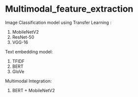 # Multimodal_feature_extraction

Image Classification model using Transfer Learning :
 1) MobileNetV2
 2) ResNet-50
 3) VGG-16

Text embedding model:
 1) TFIDF
 2) BERT
 3) GloVe

Multimodal Integration:

1) BERT + MobileNetV2
